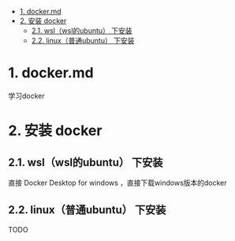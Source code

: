 <!-- TOC -->

- [1. docker.md](#1-dockermd)
- [2. 安装 docker](#2-安装-docker)
  - [2.1. wsl（wsl的ubuntu） 下安装](#21-wslwsl的ubuntu-下安装)
  - [2.2. linux（普通ubuntu） 下安装](#22-linux普通ubuntu-下安装)

<!-- /TOC -->

# 1. docker.md

学习docker


# 2. 安装 docker

## 2.1. wsl（wsl的ubuntu） 下安装

直接 Docker Desktop for windows ，直接下载windows版本的docker

## 2.2. linux（普通ubuntu） 下安装

TODO